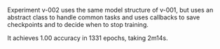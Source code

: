Experiment v-002 uses the same model structure of v-001, but uses an abstract class to handle common tasks and uses callbacks to save checkpoints and to decide when to stop training.

It achieves 1.00 accuracy in 1331 epochs, taking 2m14s.
